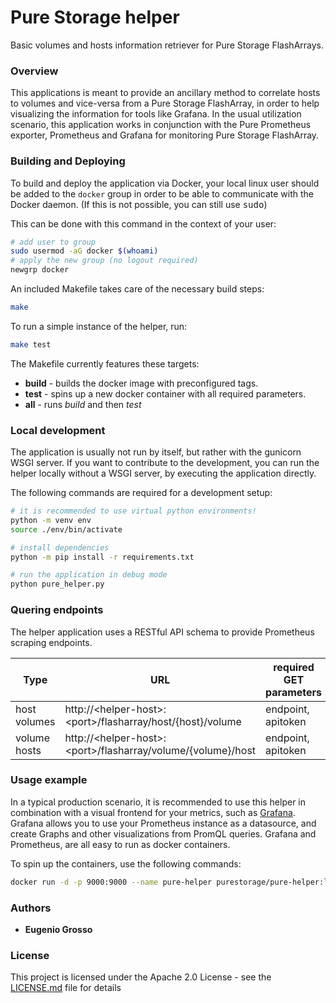# Pure Storage helper
Basic volumes and hosts information retriever for Pure Storage FlashArrays.


### Overview

This applications is meant to provide an ancillary method to correlate hosts to volumes and vice-versa from a Pure Storage FlashArray, in order to help visualizing the information for tools like Grafana.
In the usual utilization scenario, this application works in conjunction with the Pure Prometheus exporter, Prometheus and Grafana for monitoring Pure Storage FlashArray. 

### Building and Deploying

To build and deploy the application via Docker, your local linux user should be added to the `docker` group in order to be able to communicate with the Docker daemon. (If this is not possible, you can still use <kbd>sudo</kbd>)

This can be done with this command in the context of your user:
```bash
# add user to group
sudo usermod -aG docker $(whoami)
# apply the new group (no logout required)
newgrp docker
```

An included Makefile takes care of the necessary build steps:
```bash
make
```

To run a simple instance of the helper, run:
```bash
make test
```

The Makefile currently features these targets:
- **build** - builds the docker image with preconfigured tags.
- **test** - spins up a new docker container with all required parameters.
- **all** - runs _build_ and then _test_


### Local development

The application is usually not run by itself, but rather with the gunicorn WSGI server. If you want to contribute to the development, you can run the helper locally without a WSGI server, by executing the application directly.

The following commands are required for a development setup:
```bash
# it is recommended to use virtual python environments!
python -m venv env
source ./env/bin/activate

# install dependencies
python -m pip install -r requirements.txt

# run the application in debug mode
python pure_helper.py
```


### Quering endpoints

The helper application uses a RESTful API schema to provide Prometheus scraping endpoints.

Type | URL | required GET parameters
---|---|---
host volumes | http://\<helper-host\>:\<port\>/flasharray/host/{host}/volume | endpoint, apitoken
volume hosts | http://\<helper-host\>:\<port\>/flasharray/volume/{volume}/host | endpoint, apitoken

### Usage example

In a typical production scenario, it is recommended to use this helper in combination with a visual frontend for your metrics, such as [Grafana](https://github.com/grafana/grafana). Grafana allows you to use your Prometheus instance as a datasource, and create Graphs and other visualizations from PromQL queries. Grafana and Prometheus, are all easy to run as docker containers.

To spin up the containers, use the following commands:
```bash
docker run -d -p 9000:9000 --name pure-helper purestorage/pure-helper:latest
```

### Authors

* **Eugenio Grosso**

### License

This project is licensed under the Apache 2.0 License - see the [LICENSE.md](../../../LICENSE.md) file for details
